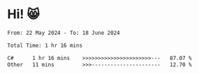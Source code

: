 # Hi! 😸

<!--START_SECTION:waka-->

```txt
From: 22 May 2024 - To: 18 June 2024

Total Time: 1 hr 16 mins

C#      1 hr 16 mins    >>>>>>>>>>>>>>>>>>>>>>---   87.07 %
Other   11 mins         >>>----------------------   12.70 %
```

<!--END_SECTION:waka-->